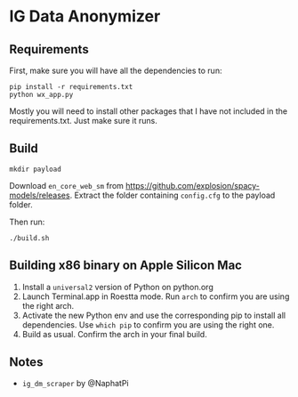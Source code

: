 # IG Data Anonymizer

## Requirements

First, make sure you will have all the dependencies to run:

```
pip install -r requirements.txt
python wx_app.py
```

Mostly you will need to install other packages that I have not included in the requirements.txt. Just make sure it runs.

## Build

```
mkdir payload
```

Download `en_core_web_sm` from https://github.com/explosion/spacy-models/releases. Extract the folder containing `config.cfg` to the payload folder.

Then run:

```
./build.sh
```

## Building x86 binary on Apple Silicon Mac

1. Install a `universal2` version of Python on python.org
2. Launch Terminal.app in Roestta mode. Run `arch` to confirm you are using the right arch.
3. Activate the new Python env and use the corresponding pip to install all dependencies. Use `which pip` to confirm you are using the right one.
4. Build as usual. Confirm the arch in your final build. 

## Notes

- `ig_dm_scraper` by @NaphatPi